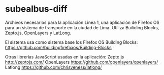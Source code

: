 subealbus-diff
==============

Archivos necesarios para la aplicación Linea 1, una aplicación de Firefox OS para un sistema de transporte en la ciudad de Lima. Utiliza Builiding Blocks, Zepto.js, OpenLayers y LatLong.

El sistema usa como sistema base los Firefox OS Building Blocks:
https://github.com/buildingfirefoxos/Building-Blocks

Otras librerías JavaScript usadas en la aplicación:
Zepto.js
http://zeptojs.com/
OpenLayers
https://github.com/openlayers/openlayers/
Latlong
https://github.com/chrisveness/latlong/


